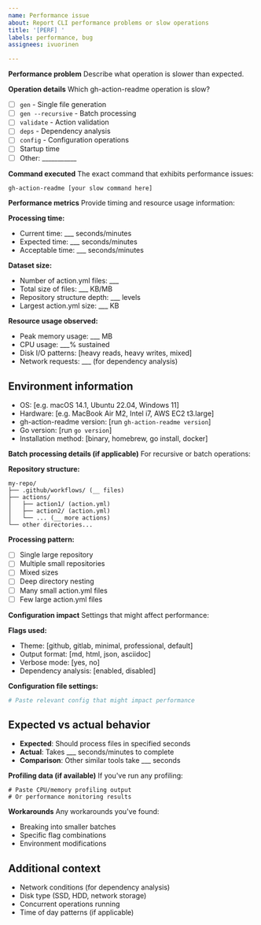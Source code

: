 ```yaml
---
name: Performance issue
about: Report CLI performance problems or slow operations
title: '[PERF] '
labels: performance, bug
assignees: ivuorinen

---
```


**Performance problem**
Describe what operation is slower than expected.

**Operation details**
Which gh-action-readme operation is slow?

- [ ] `gen` - Single file generation
- [ ] `gen --recursive` - Batch processing
- [ ] `validate` - Action validation
- [ ] `deps` - Dependency analysis
- [ ] `config` - Configuration operations
- [ ] Startup time
- [ ] Other: ___________

**Command executed**
The exact command that exhibits performance issues:

```bash
gh-action-readme [your slow command here]
```

**Performance metrics**
Provide timing and resource usage information:

**Processing time:**

- Current time: ___ seconds/minutes
- Expected time: ___ seconds/minutes
- Acceptable time: ___ seconds/minutes

**Dataset size:**

- Number of action.yml files: ___
- Total size of files: ___ KB/MB
- Repository structure depth: ___ levels
- Largest action.yml size: ___ KB

**Resource usage observed:**

- Peak memory usage: ___ MB
- CPU usage: ___% sustained
- Disk I/O patterns: [heavy reads, heavy writes, mixed]
- Network requests: ___ (for dependency analysis)

## Environment information

- OS: [e.g. macOS 14.1, Ubuntu 22.04, Windows 11]
- Hardware: [e.g. MacBook Air M2, Intel i7, AWS EC2 t3.large]
- gh-action-readme version: [run `gh-action-readme version`]
- Go version: [run `go version`]
- Installation method: [binary, homebrew, go install, docker]

**Batch processing details (if applicable)**
For recursive or batch operations:

**Repository structure:**

```text
my-repo/
├── .github/workflows/ (__ files)
├── actions/
│   ├── action1/ (action.yml)
│   ├── action2/ (action.yml)
│   └── ... (__ more actions)
└── other directories...
```

**Processing pattern:**

- [ ] Single large repository
- [ ] Multiple small repositories
- [ ] Mixed sizes
- [ ] Deep directory nesting
- [ ] Many small action.yml files
- [ ] Few large action.yml files

**Configuration impact**
Settings that might affect performance:

**Flags used:**

- Theme: [github, gitlab, minimal, professional, default]
- Output format: [md, html, json, asciidoc]
- Verbose mode: [yes, no]
- Dependency analysis: [enabled, disabled]

**Configuration file settings:**

```yaml
# Paste relevant config that might impact performance
```

## Expected vs actual behavior

- **Expected**: Should process files in specified seconds
- **Actual**: Takes ___ seconds/minutes to complete
- **Comparison**: Other similar tools take ___ seconds

**Profiling data (if available)**
If you've run any profiling:

```text
# Paste CPU/memory profiling output
# Or performance monitoring results
```

**Workarounds**
Any workarounds you've found:

- Breaking into smaller batches
- Specific flag combinations
- Environment modifications

## Additional context

- Network conditions (for dependency analysis)
- Disk type (SSD, HDD, network storage)
- Concurrent operations running
- Time of day patterns (if applicable)
